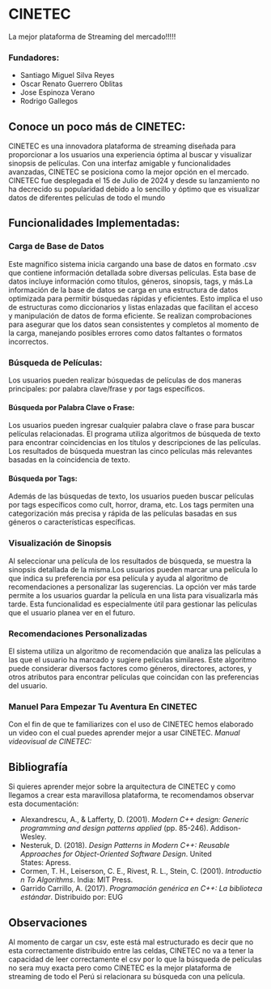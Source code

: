 # CINETEC
La mejor plataforma de Streaming del mercado!!!!!
### Fundadores:
* Santiago Miguel Silva Reyes
* Oscar Renato Guerrero Oblitas
* Jose Espinoza Verano
* Rodrigo Gallegos

## Conoce un poco más de CINETEC:
CINETEC es una innovadora plataforma de streaming diseñada para proporcionar a los usuarios una experiencia óptima al buscar y visualizar sinopsis de películas. Con una interfaz amigable y funcionalidades avanzadas, CINETEC se posiciona como la mejor opción en el mercado. CINETEC fue desplegada el 15 de Julio de 2024 y desde su lanzamiento no ha decrecido su popularidad debido a lo sencillo y óptimo que es visualizar datos de diferentes películas de todo el mundo 

## Funcionalidades Implementadas:

### Carga de Base de Datos 
Este magnífico sistema inicia cargando una base de datos en formato .csv que contiene información detallada sobre diversas películas. Esta base de datos incluye información como títulos, géneros, sinopsis, tags, y más.La información de la base de datos se carga en una estructura de datos optimizada para permitir búsquedas rápidas y eficientes. Esto implica el uso de estructuras como diccionarios y listas enlazadas que facilitan el acceso y manipulación de datos de forma eficiente. Se realizan comprobaciones para asegurar que los datos sean consistentes y completos al momento de la carga, manejando posibles errores como datos faltantes o formatos incorrectos.

### Búsqueda de Películas:
Los usuarios pueden realizar búsquedas de películas de dos maneras principales: por palabra clave/frase y por tags específicos.
#### Búsqueda por Palabra Clave o Frase:
Los usuarios pueden ingresar cualquier palabra clave o frase para buscar películas relacionadas. El programa utiliza algoritmos de búsqueda de texto para encontrar coincidencias en los títulos y descripciones de las películas. Los resultados de búsqueda muestran las cinco películas más relevantes basadas en la coincidencia de texto. 
#### Búsqueda por Tags:
Además de las búsquedas de texto, los usuarios pueden buscar películas por tags específicos como cult, horror, drama, etc. Los tags permiten una categorización más precisa y rápida de las películas basadas en sus géneros o características específicas.

### Visualización de Sinopsis
Al seleccionar una película de los resultados de búsqueda, se muestra la sinopsis detallada de la misma.Los usuarios pueden marcar una película lo que indica su preferencia por esa película y ayuda al algoritmo de recomendaciones a personalizar las sugerencias. La opción ver más tarde permite a los usuarios guardar la película en una lista para visualizarla más tarde. Esta funcionalidad es especialmente útil para gestionar las películas que el usuario planea ver en el futuro.

### Recomendaciones Personalizadas 
El sistema utiliza un algoritmo de recomendación que analiza las películas a las que el usuario ha marcado y sugiere películas similares. Este algoritmo puede considerar diversos factores como géneros, directores, actores, y otros atributos para encontrar películas que coincidan con las preferencias del usuario.

### Manuel Para Empezar Tu Aventura En CINETEC
Con el fin de que te familiarizes con el uso de CINETEC hemos elaborado un video con el cual puedes aprender mejor a usar CINETEC. *Manual videovisual de CINETEC:*

## Bibliografía 
Si quieres aprender mejor sobre la arquitectura de CINETEC y como llegamos a crear esta maravillosa plataforma, te recomendamos observar esta documentación:

* Alexandrescu, A., & Lafferty, D. (2001). *Modern C++ design: Generic programming and design patterns applied* (pp. 85-246). Addison-Wesley.
* Nesteruk, D. (2018). *Design Patterns in Modern C++: Reusable Approaches for Object-Oriented Software Design*. United States: Apress.
* Cormen, T. H., Leiserson, C. E., Rivest, R. L., Stein, C. (2001). *Introduction To Algorithms*. India: MIT Press.
* Garrido Carrillo, A. (2017). *Programación genérica en C++: La biblioteca estándar*. Distribuido por: EUG

## Observaciones
Al momento de cargar un csv, este está mal estructurado es decir que no esta correctamente distribuido entre las celdas, CINETEC no va a tener la capacidad de leer correctamente el csv por lo que la búsqueda de películas no sera muy exacta pero como CINETEC es la mejor plataforma de streaming de todo el Perú si relacionara su búsqueda con una película.


